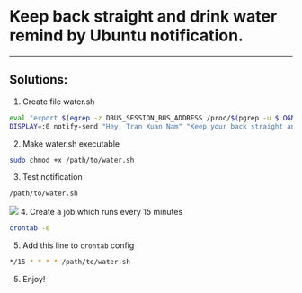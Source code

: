 # Keep back straight and drink water remind by Ubuntu notification.
-----  
## Solutions:
1. Create file water.sh
```sh
eval "export $(egrep -z DBUS_SESSION_BUS_ADDRESS /proc/$(pgrep -u $LOGNAME gnome-session)/environ)";
DISPLAY=:0 notify-send "Hey, Tran Xuan Nam" "Keep your back straight and drink water!"
```  
2. Make water.sh executable
```sh
sudo chmod +x /path/to/water.sh
```
3. Test notification
```sh
/path/to/water.sh
```
![](http://i.imgur.com/o3OSEU8.jpg)
4. Create a job which runs every 15 minutes
```sh
crontab -e
```
5. Add this line to `crontab` config  
```sh
*/15 * * * * /path/to/water.sh
```
5. Enjoy!
